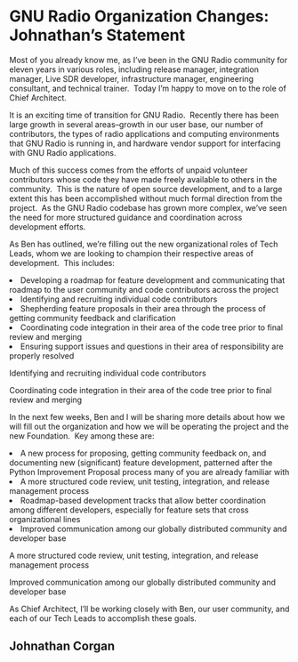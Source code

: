 
# GNU Radio Organization Changes: Johnathan&#8217;s Statement

Most of you already know me, as I’ve been in the GNU Radio community for eleven years in various roles, including release manager, integration manager, Live SDR developer, infrastructure manager, engineering consultant, and technical trainer.  Today I’m happy to move on to the role of Chief Architect.

It is an exciting time of transition for GNU Radio.  Recently there has been large growth in several areas&#8211;growth in our user base, our number of contributors, the types of radio applications and computing environments that GNU Radio is running in, and hardware vendor support for interfacing with GNU Radio applications.

Much of this success comes from the efforts of unpaid volunteer contributors whose code they have made freely available to others in the community.  This is the nature of open source development, and to a large extent this has been accomplished without much formal direction from the project.  As the GNU Radio codebase has grown more complex, we’ve seen the need for more structured guidance and coordination across development efforts.

As Ben has outlined, we’re filling out the new organizational roles of Tech Leads, whom we are looking to champion their respective areas of development.  This includes:

<li dir="ltr">
Developing a roadmap for feature development and communicating that roadmap to the user community and code contributors across the project
</li>
<li dir="ltr">
Identifying and recruiting individual code contributors
</li>
<li dir="ltr">
Shepherding feature proposals in their area through the process of getting community feedback and clarification
</li>
<li dir="ltr">
Coordinating code integration in their area of the code tree prior to final review and merging
</li>
<li dir="ltr">
Ensuring support issues and questions in their area of responsibility are properly resolved
</li>

Identifying and recruiting individual code contributors

Coordinating code integration in their area of the code tree prior to final review and merging

In the next few weeks, Ben and I will be sharing more details about how we will fill out the organization and how we will be operating the project and the new Foundation.  Key among these are:

<li dir="ltr">
A new process for proposing, getting community feedback on, and documenting new (significant) feature development, patterned after the Python Improvement Proposal process many of you are already familiar with
</li>
<li dir="ltr">
A more structured code review, unit testing, integration, and release management process
</li>
<li dir="ltr">
Roadmap-based development tracks that allow better coordination among different developers, especially for feature sets that cross organizational lines
</li>
<li dir="ltr">
Improved communication among our globally distributed community and developer base
</li>

A more structured code review, unit testing, integration, and release management process

Improved communication among our globally distributed community and developer base

As Chief Architect, I’ll be working closely with Ben, our user community, and each of our Tech Leads to accomplish these goals.

## Johnathan Corgan
